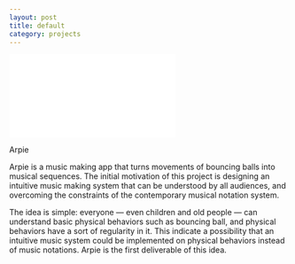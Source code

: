```yaml
---
layout: post
title: default
category: projects
---
```


<iframe src="//player.vimeo.com/video/201926132?byline=0&amp;portrait=0" frameborder="0" webkitallowfullscreen mozallowfullscreen allowfullscreen></iframe>

Arpie

Arpie is a music making app that turns movements of bouncing balls into musical sequences. The initial motivation of this project is designing an intuitive music making system that can be understood by all audiences, and overcoming the constraints of the contemporary musical notation system.

The idea is simple: everyone — even children and old people — can understand basic physical behaviors such as bouncing ball, and physical behaviors have a sort of regularity in it. This indicate a possibility that an intuitive music system could be implemented on physical behaviors instead of music notations. Arpie is the first deliverable of this idea.